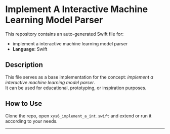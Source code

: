 # Implement A Interactive Machine Learning Model Parser

This repository contains an auto-generated Swift file for:

- implement a interactive machine learning model parser
- **Language**: Swift

## Description

This file serves as a base implementation for the concept: *implement a interactive machine learning model parser*.  
It can be used for educational, prototyping, or inspiration purposes.

## How to Use

Clone the repo, open `xys6_implement_a_int.swift` and extend or run it according to your needs.

---


